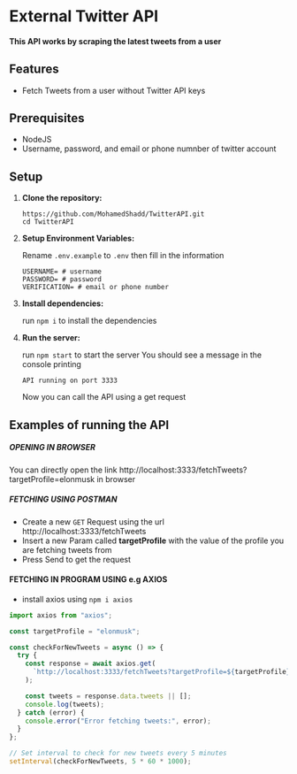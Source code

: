 # External Twitter API

#### This API works by scraping the latest tweets from a user

## Features

- Fetch Tweets from a user without Twitter API keys

## Prerequisites

- NodeJS
- Username, password, and email or phone numnber of twitter account

## Setup

1. **Clone the repository:**

   ```console
   https://github.com/MohamedShadd/TwitterAPI.git
   cd TwitterAPI
   ```

2. **Setup Environment Variables:**

   Rename `.env.example` to `.env` then fill in the information

   ```env
   USERNAME= # username
   PASSWORD= # password
   VERIFICATION= # email or phone number
   ```

3. **Install dependencies:**

   run `npm i` to install the dependencies

4. **Run the server:**

   run `npm start` to start the server
   You should see a message in the console printing

   ```console
   API running on port 3333
   ```

   Now you can call the API using a get request

## Examples of running the API

##### OPENING IN BROWSER

You can directly open the link http://localhost:3333/fetchTweets?targetProfile=elonmusk in browser

##### FETCHING USING POSTMAN

- Create a new `GET` Request using the url http://localhost:3333/fetchTweets
- Insert a new Param called **targetProfile** with the value of the profile you are fetching tweets from
- Press Send to get the request

#### FETCHING IN PROGRAM USING e.g AXIOS

- install axios using `npm i axios`

```js
import axios from "axios";

const targetProfile = "elonmusk";

const checkForNewTweets = async () => {
  try {
    const response = await axios.get(
      `http://localhost:3333/fetchTweets?targetProfile=${targetProfile}`
    );

    const tweets = response.data.tweets || [];
    console.log(tweets);
  } catch (error) {
    console.error("Error fetching tweets:", error);
  }
};

// Set interval to check for new tweets every 5 minutes
setInterval(checkForNewTweets, 5 * 60 * 1000);
```
